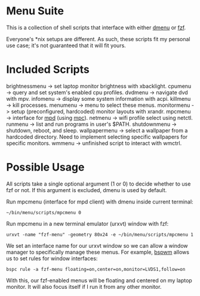 Menu Suite
==========

This is a collection of shell scripts that interface with either [dmenu](http://tools.suckless.org/dmenu/) or [fzf](https://github.com/junegunn/fzf).

Everyone's *nix setups are different. As such, these scripts fit my personal use case; it's not guaranteed that it will fit yours.

Included Scripts
================

brightnessmenu -> set laptop monitor brightness with xbacklight.
cpumenu -> query and set system's enabled cpu profiles.
dvdmenu -> navigate dvd with mpv.
infomenu -> display some system information with acpi.
killmenu -> kill processes.
menumenu -> menu to select these menus.
monitormenu -> setup (preconfigured, hardcoded) monitor layouts with xrandr.
mpcmenu -> interface for [mpd](http://www.musicpd.org/) (using [mpc](http://linux.die.net/man/1/mpc)).
netmenu -> wifi profile select using netctl.
runmenu -> list and run programs in user's $PATH.
shutdownmenu -> shutdown, reboot, and sleep.
wallpapermenu -> select a wallpaper from a hardcoded directory. Need to implement selecting specific wallpapers for specific monitors.
wmmenu -> unfinished script to interact with wmctrl.

Possible Usage
==============

All scripts take a single optional argument (1 or 0) to decide whether to use fzf or not. If this argument is excluded, dmenu is used by default.

Run mpcmenu (interface for mpd client) with dmenu inside current terminal:

    ~/bin/menu/scripts/mpcmenu 0

Run mpcmenu in a new terminal emulator (urxvt) window with fzf:

    urxvt -name "fzf-menu" -geometry 80x24 -e ~/bin/menu/scripts/mpcmenu 1

We set an interface name for our urxvt window so we can allow a window manager to specifically manage these menus. For example, [bspwm](https://github.com/baskerville/bspwm) allows us to set rules for window interfaces:

    bspc rule -a fzf-menu floating=on,center=on,monitor=LVDS1,follow=on

With this, our fzf-enabled menus will be floating and centered on my laptop monitor. It will also focus itself if I run it from any other monitor.

